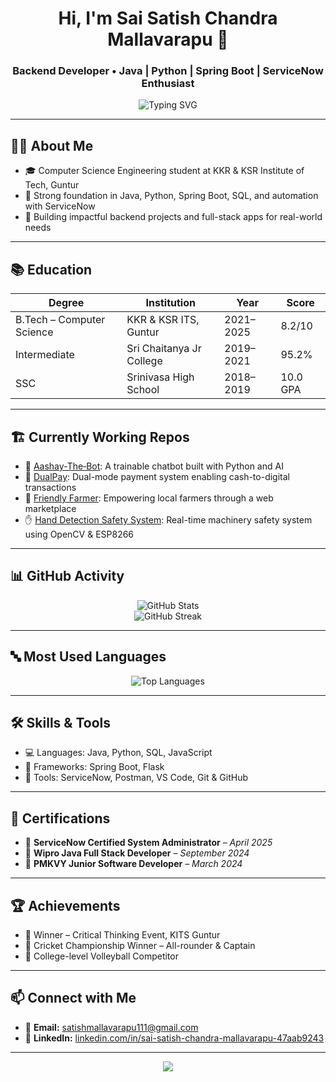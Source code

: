 <h1 align="center">Hi, I'm Sai Satish Chandra Mallavarapu 👋</h1>
<h3 align="center">Backend Developer • Java | Python | Spring Boot | ServiceNow Enthusiast</h3>

<p align="center">
  <img src="https://readme-typing-svg.demolab.com?font=Fira+Code&weight=500&size=24&pause=1000&center=true&vCenter=true&width=435&lines=Backend+Developer+%F0%9F%92%BB;Always+Learning+%F0%9F%93%9A;Building+Innovative+Solutions+%F0%9F%94%A5" alt="Typing SVG" />
</p>

---

## 👨‍💻 About Me
- 🎓 Computer Science Engineering student at KKR & KSR Institute of Tech, Guntur
- 🔧 Strong foundation in Java, Python, Spring Boot, SQL, and automation with ServiceNow
- 🚀 Building impactful backend projects and full-stack apps for real-world needs

---

## 📚 Education

| Degree | Institution | Year | Score |
|--------|-------------|------|-------|
| B.Tech – Computer Science | KKR & KSR ITS, Guntur | 2021–2025 | 8.2/10 |
| Intermediate | Sri Chaitanya Jr College | 2019–2021 | 95.2% |
| SSC | Srinivasa High School | 2018–2019 | 10.0 GPA |

---

## 🏗️ Currently Working Repos

- 🔄 [Aashay‑The‑Bot](https://github.com/saisatishchandra/Aashay-The-Bot): A trainable chatbot built with Python and AI
- 🧠 [DualPay](https://github.com/saisatishchandra/DualPay): Dual-mode payment system enabling cash-to-digital transactions
- 🌾 [Friendly Farmer](https://github.com/saisatishchandra/Friendly-Farmer): Empowering local farmers through a web marketplace
- ✋ [Hand Detection Safety System](https://github.com/saisatishchandra/Hand-Detection-Safety): Real-time machinery safety system using OpenCV & ESP8266

---

## 📊 GitHub Activity

<p align="center">
  <img src="https://github-readme-stats.vercel.app/api?username=saisatishchandra&show_icons=true&theme=radical" alt="GitHub Stats">
  <br/>
  <img src="https://streak-stats.demolab.com/?user=saisatishchandra&theme=radical" alt="GitHub Streak" />
</p>

---

## 🔤 Most Used Languages

<p align="center">
  <img src="https://github-readme-stats.vercel.app/api/top-langs/?username=saisatishchandra&layout=compact&theme=radical" alt="Top Languages" />
</p>

---

## 🛠️ Skills & Tools

- 💻 Languages: Java, Python, SQL, JavaScript  
- 🚀 Frameworks: Spring Boot, Flask  
- 🧰 Tools: ServiceNow, Postman, VS Code, Git & GitHub

---

## 📜 Certifications

- 🏅 **ServiceNow Certified System Administrator** – *April 2025*  
- 🏅 **Wipro Java Full Stack Developer** – *September 2024*  
- 🏅 **PMKVY Junior Software Developer** – *March 2024*

---

## 🏆 Achievements

- 🥇 Winner – Critical Thinking Event, KITS Guntur  
- 🏏 Cricket Championship Winner – All-rounder & Captain  
- 🏐 College-level Volleyball Competitor

---

## 📫 Connect with Me

- 📧 **Email:** [satishmallavarapu111@gmail.com](mailto:satishmallavarapu111@gmail.com)  
- 💼 **LinkedIn:** [linkedin.com/in/sai-satish-chandra-mallavarapu-47aab9243](https://linkedin.com/in/sai-satish-chandra-mallavarapu-47aab9243)

---

<p align="center">
  <img src="https://capsule-render.vercel.app/api?type=waving&color=gradient&height=100&section=footer" />
</p>
